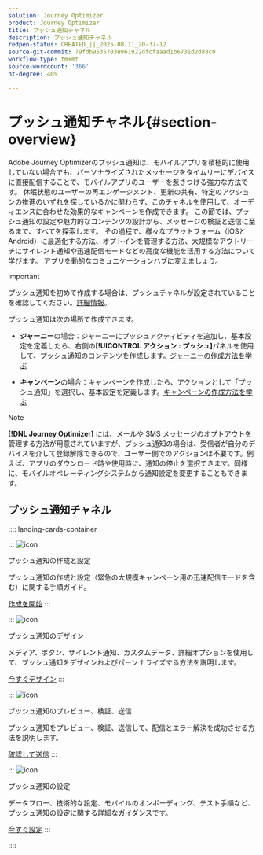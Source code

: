 ```yaml
---
solution: Journey Optimizer
product: Journey Optimizer
title: プッシュ通知チャネル
description: プッシュ通知チャネル
redpen-status: CREATED_||_2025-08-11_20-37-12
source-git-commit: 79fdb9535703e961922dfcfaaad1b6731d2d88c0
workflow-type: tm+mt
source-wordcount: '366'
ht-degree: 40%

---
```



# プッシュ通知チャネル{#section-overview}

Adobe Journey Optimizerのプッシュ通知は、モバイルアプリを積極的に使用していない場合でも、パーソナライズされたメッセージをタイムリーにデバイスに直接配信することで、モバイルアプリのユーザーを惹きつける強力な方法です。 休眠状態のユーザーの再エンゲージメント、更新の共有、特定のアクションの推進のいずれを探しているかに関わらず、このチャネルを使用して、オーディエンスに合わせた効果的なキャンペーンを作成できます。 この節では、プッシュ通知の設定や魅力的なコンテンツの設計から、メッセージの検証と送信に至るまで、すべてを探索します。 その過程で、様々なプラットフォーム（iOSとAndroid）に最適化する方法、オプトインを管理する方法、大規模なアウトリーチにサイレント通知や迅速配信モードなどの高度な機能を活用する方法について学びます。 アプリを動的なコミュニケーションハブに変えましょう。

>[!IMPORTANT]
>
>プッシュ通知を初めて作成する場合は、プッシュチャネルが設定されていることを確認してください。[詳細情報](../using/push/push-configuration.md)。


プッシュ通知は次の場所で作成できます。

* **ジャーニー**&#x200B;の場合：ジャーニーにプッシュアクティビティを追加し、基本設定を定義したら、右側の&#x200B;**[!UICONTROL アクション : プッシュ]**&#x200B;パネルを使用して、プッシュ通知のコンテンツを作成します。[ジャーニーの作成方法を学ぶ](../using/building-journeys/journey-gs.md)

* **キャンペーン**&#x200B;の場合：キャンペーンを作成したら、アクションとして「プッシュ通知」を選択し、基本設定を定義します。[キャンペーンの作成方法を学ぶ](../using/campaigns/create-campaign.md#configure)


>[!NOTE]
>
>**[!DNL Journey Optimizer]** には、メールや SMS メッセージのオプトアウトを管理する方法が用意されていますが、プッシュ通知の場合は、受信者が自分のデバイスを介して登録解除できるので、ユーザー側でのアクションは不要です。例えば、アプリのダウンロード時や使用時に、通知の停止を選択できます。同様に、モバイルオペレーティングシステムから通知設定を変更することもできます。


## プッシュ通知チャネル

:::: landing-cards-container

:::
![icon](https://cdn.experienceleague.adobe.com/icons/circle-play.svg)

プッシュ通知の作成と設定

プッシュ通知の作成と設定（緊急の大規模キャンペーン用の迅速配信モードを含む）に関する手順ガイド。

[作成を開始](../using/push/create-push.md)
:::

:::
![icon](https://cdn.experienceleague.adobe.com/icons/puzzle-piece.svg)

プッシュ通知のデザイン

メディア、ボタン、サイレント通知、カスタムデータ、詳細オプションを使用して、プッシュ通知をデザインおよびパーソナライズする方法を説明します。

[今すぐデザイン](../using/push/design-push.md)
:::

:::
![icon](https://cdn.experienceleague.adobe.com/icons/list-check.svg)

プッシュ通知のプレビュー、検証、送信

プッシュ通知をプレビュー、検証、送信して、配信とエラー解決を成功させる方法を説明します。

[確認して送信](../using/push/send-push.md)
:::

:::
![icon](https://cdn.experienceleague.adobe.com/icons/gear.svg)

プッシュ通知の設定

データフロー、技術的な設定、モバイルのオンボーディング、テスト手順など、プッシュ通知の設定に関する詳細なガイダンスです。

[今すぐ設定](../using/push/push-configuration.md)
:::

::::
